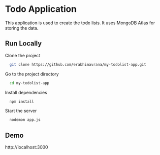 
# Todo Application

This application is used to create the todo lists. It uses MongoDB Atlas for storing the data.


## Run Locally

Clone the project

```bash
  git clone https://github.com/erabhinavrana/my-todolist-app.git
```

Go to the project directory

```bash
  cd my-todolist-app
```

Install dependencies

```bash
  npm install
```

Start the server

```bash
  nodemon app.js
```

## Demo

http://localhost:3000
